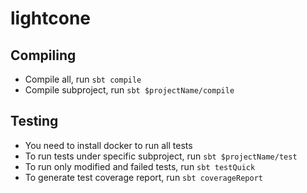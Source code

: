 # lightcone

## Compiling
* Compile all, run `sbt compile`
* Compile subproject, run `sbt $projectName/compile`

## Testing
* You need to install docker to run all tests
* To run tests under specific subproject, run `sbt $projectName/test`
* To run only modified and failed tests, run `sbt testQuick`
* To generate test coverage report, run `sbt coverageReport`

